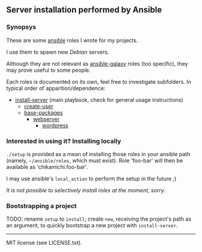 Server installation performed by Ansible
----------------------------------------

### Synopsys

These are some [ansible](http://www.ansible.com) roles I wrote for my projects.

I use them to spawn new *Debian* servers.

Although they are not relevant as [ansible-galaxy](https://galaxy.ansible.com/)
roles (too specific), they may prove useful to some people.

Each roles is documented on its own, feel free to investigate subfolders. In
typical order of apparition/dependence:

* [install-server](https://github.com/chikamichi/my-ansible-galaxy/tree/master/install-server) (main playbook, check for general usage instructions)
    * [create-user](https://github.com/chikamichi/my-ansible-galaxy/tree/master/create-user)
    * [base-packages](https://github.com/chikamichi/my-ansible-galaxy/tree/master/base-packages)
        * [webserver](https://github.com/chikamichi/my-ansible-galaxy/tree/master/webserver)
            * [wordpress](https://github.com/chikamichi/my-ansible-galaxy/tree/master/wordpress)

### Interested in using it? Installing locally

`./setup` is provided as a mean of installing those roles in your ansible path
(namely, `~/ansible/roles`, which must exist). Role 'foo-bar' will then be
available as 'chikamichi.foo-bar'.

I may use ansible's `local_action` to perform the setup in the future ;)

*It is not possible to selectively install roles at the moment, sorry.*

### Bootstrapping a project

TODO: rename `setup` to `install`; create `new`, receiving the project's path
as an argument, to quickly bootstrap a new project with `install-server`.

---

MIT license (see LICENSE.txt).
